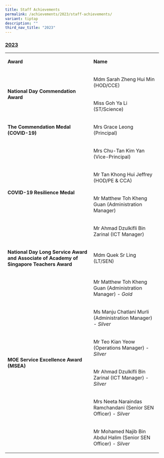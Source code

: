```yaml
---
title: Staff Achievements
permalink: /achievements/2023/staff-achievements/
variant: tiptap
description: ""
third_nav_title: "2023"
---
```

<h3><strong><u>2023</u></strong></h3>
<table>
<tbody>
<tr>
<td rowspan="1" colspan="1">
<p><strong>Award</strong>
</p>
</td>
<td rowspan="1" colspan="1">
<p><strong>Name</strong>
</p>
</td>
</tr>
<tr>
<td rowspan="2" colspan="1">
<p><strong>National Day Commendation Award</strong>
</p>
</td>
<td rowspan="1" colspan="1">
<p>Mdm Sarah Zheng Hui Min (HOD/CCE)</p>
</td>
</tr>
<tr>
<td rowspan="1" colspan="1">
<p>Miss Goh Ya Li (ST/Science)</p>
</td>
</tr>
<tr>
<td rowspan="1" colspan="1">
<p><strong>The Commendation Medal (COVID-19)</strong>
</p>
</td>
<td rowspan="1" colspan="1">
<p>Mrs Grace Leong (Principal)</p>
</td>
</tr>
<tr>
<td rowspan="4" colspan="1">
<p><strong>COVID-19 Resilience Medal</strong>
</p>
</td>
<td rowspan="1" colspan="1">
<p>Mrs Chu-Tan Kim Yan (Vice-Principal)</p>
</td>
</tr>
<tr>
<td rowspan="1" colspan="1">
<p>Mr Tan Khong Hui Jeffrey (HOD/PE &amp; CCA)</p>
</td>
</tr>
<tr>
<td rowspan="1" colspan="1">
<p>Mr Matthew Toh Kheng Guan (Administration Manager)</p>
</td>
</tr>
<tr>
<td rowspan="1" colspan="1">
<p>Mr Ahmad Dzulkifli Bin Zarinal (ICT Manager)</p>
</td>
</tr>
<tr>
<td rowspan="1" colspan="1">
<p><strong>National Day Long Service Award and Associate of Academy of Singapore Teachers Award</strong>
</p>
</td>
<td rowspan="1" colspan="1">
<p>Mdm Quek Sr Ling (LT/SEN)</p>
</td>
</tr>
<tr>
<td rowspan="6" colspan="1">
<p><strong>MOE Service Excellence Award (MSEA)</strong>
</p>
</td>
<td rowspan="1" colspan="1">
<p>Mr Matthew Toh Kheng Guan (Administration Manager) <em>- Gold</em>
</p>
</td>
</tr>
<tr>
<td rowspan="1" colspan="1">
<p>Ms Manju Chatlani Murli (Administration Manager) <em>- Silver</em>
</p>
</td>
</tr>
<tr>
<td rowspan="1" colspan="1">
<p>Mr Teo Kian Yeow (Operations Manager) <em>- Silver</em>
</p>
</td>
</tr>
<tr>
<td rowspan="1" colspan="1">
<p>Mr Ahmad Dzulkifli Bin Zarinal (ICT Manager) <em>- Silver</em>
</p>
</td>
</tr>
<tr>
<td rowspan="1" colspan="1">
<p>Mrs Neeta Naraindas Ramchandani (Senior SEN Officer) <em>- Silver</em>
</p>
</td>
</tr>
<tr>
<td rowspan="1" colspan="1">
<p>Mr Mohamed Najib Bin Abdul Halim (Senior SEN Officer) <em>- Silver</em>
</p>
</td>
</tr>
</tbody>
</table>
<p></p>